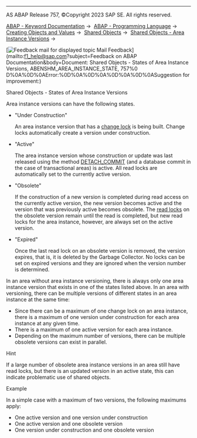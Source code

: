   

* * *

AS ABAP Release 757, ©Copyright 2023 SAP SE. All rights reserved.

[ABAP - Keyword Documentation](https://help.sap.com/doc/abapdocu_757_index_htm/7.57/en-US/abenabap.htm) →  [ABAP - Programming Language](https://help.sap.com/doc/abapdocu_757_index_htm/7.57/en-US/abenabap_reference.htm) →  [Creating Objects and Values](https://help.sap.com/doc/abapdocu_757_index_htm/7.57/en-US/abencreate_objects.htm) →  [Shared Objects](https://help.sap.com/doc/abapdocu_757_index_htm/7.57/en-US/abenabap_shared_objects.htm) →  [Shared Objects - Area Instance Versions](https://help.sap.com/doc/abapdocu_757_index_htm/7.57/en-US/abenshm_area_instance_access.htm) → 

 [![](Mail.gif?object=Mail.gif&sap-language=EN "Feedback mail for displayed topic") Mail Feedback](mailto:f1_help@sap.com?subject=Feedback on ABAP Documentation&body=Document: Shared Objects - States of Area Instance Versions, ABENSHM_AREA_INSTANCE_STATE, 757%0
D%0A%0D%0AError:%0D%0A%0D%0A%0D%0A%0D%0ASuggestion for improvement:)

Shared Objects - States of Area Instance Versions

Area instance versions can have the following states.

-   "Under Construction"
    
    An area instance version that has a [change lock](https://help.sap.com/doc/abapdocu_757_index_htm/7.57/en-US/abenshm_area_instance_locks.htm) is being built. Change locks automatically create a version under construction.
    
-   "Active"
    
    The area instance version whose construction or update was last released using the method [DETACH\_COMMIT](https://help.sap.com/doc/abapdocu_757_index_htm/7.57/en-US/abenshm_cl_shm_area.htm) (and a database commit in the case of transactional areas) is active. All read locks are automatically set to the currently active version.
    
-   "Obsolete"
    
    If the construction of a new version is completed during read access on the currently active version, the new version becomes active and the version that was previously active becomes obsolete. The [read locks](https://help.sap.com/doc/abapdocu_757_index_htm/7.57/en-US/abenshm_area_instance_locks.htm) on the obsolete version remain until the read is completed, but new read locks for the area instance, however, are always set on the active version.
    
-   "Expired"
    
    Once the last read lock on an obsolete version is removed, the version expires, that is, it is deleted by the Garbage Collector. No locks can be set on expired versions and they are ignored when the version number is determined.
    

In an area without area instance versioning, there is always only one area instance version that exists in one of the states listed above. In an area with versioning, there can be multiple versions of different states in an area instance at the same time:

-   Since there can be a maximum of one change lock on an area instance, there is a maximum of one version under construction for each area instance at any given time.
-   There is a maximum of one active version for each area instance.
-   Depending on the maximum number of versions, there can be multiple obsolete versions can exist in parallel.

Hint

If a large number of obsolete area instance versions in an area still have read locks, but there is an updated version in an active state, this can indicate problematic use of shared objects.

Example

In a simple case with a maximum of two versions, the following maximums apply:

-   One active version and one version under construction
-   One active version and one obsolete version
-   One version under construction and one obsolete version